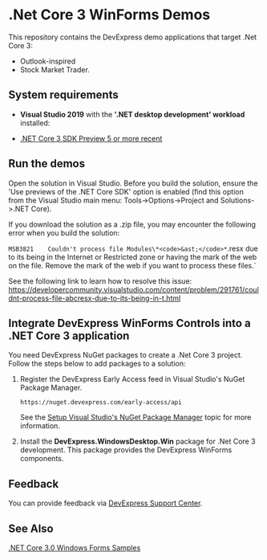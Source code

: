 # .Net Core 3 WinForms Demos
 
This repository contains the DevExpress demo applications that target .Net Core 3: 
- Outlook-inspired 
- Stock Market Trader.
 
## System requirements
- **Visual Studio 2019** with the **'.NET desktop development' workload** installed:
 
- [.NET Core 3 SDK Preview 5 or more recent](https://dotnet.microsoft.com/download/dotnet-core/3.0)
 
 

## Run the demos

Open the solution in Visual Studio. 
Before you build the solution, ensure the 'Use previews of the .NET Core SDK' option is enabled (find this option from the Visual Studio main menu: Tools->Options->Project and Solutions->.NET Core).

If you download the solution as a .zip file, you may encounter the following error when you build the solution:

`MSB3821	Couldn't process file Modules\`<code>&ast;</code>`<code>&ast;</code>`<code>&ast;</code>.resx due to its being in the Internet or Restricted zone or having the mark of the web on the file. Remove the mark of the web if you want to process these files.`

See the following link to learn how to resolve this issue:
https://developercommunity.visualstudio.com/content/problem/291761/couldnt-process-file-abcresx-due-to-its-being-in-t.html
 
## Integrate DevExpress WinForms Controls into a .NET Core 3 application
 
You need DevExpress NuGet packages to create a .Net Core 3 project. Follow the steps below to add packages to a solution:
 
1. Register the DevExpress Early Access feed in Visual Studio's NuGet Package Manager.
 
    `https://nuget.devexpress.com/early-access/api`
 
    See the [Setup Visual Studio's NuGet Package Manager](https://docs.devexpress.com/GeneralInformation/116698/installation/install-devexpress-controls-using-nuget-packages/setup-visual-studio%27s-nuget-package-manager) topic for more information.
 

1. Install the **DevExpress.WindowsDesktop.Win** package for .Net Core 3 development. This package provides the DevExpress WinForms components.
 
## Feedback
 
You can provide feedback via [DevExpress Support Center](https://www.devexpress.com/Support/Center/Question/Create).
 
## See Also
 
[.NET Core 3.0 Windows Forms Samples](https://github.com/dotnet/samples/tree/master/windowsforms)
